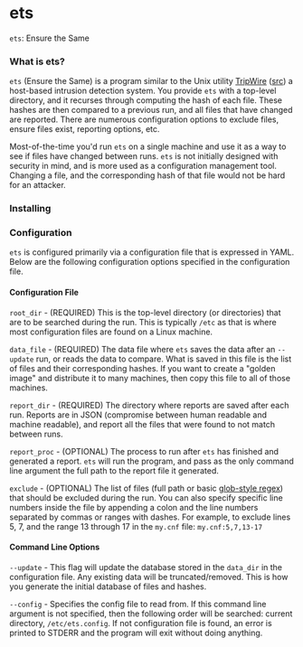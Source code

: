 # ets
`ets`: Ensure the Same

### What is ets?

`ets` (Ensure the Same) is a program similar to the Unix utility [TripWire](https://en.wikipedia.org/wiki/Open_Source_Tripwire) ([src](https://github.com/Tripwire/tripwire-open-source)) a host-based intrusion detection system. You provide `ets` with a top-level directory, and it recurses through computing the hash of each file. These hashes are then compared to a previous run, and all files that have changed are reported. There are numerous configuration options to exclude files, ensure files exist, reporting options, etc.

Most-of-the-time you'd run `ets` on a single machine and use it as a way to see if files have changed between runs. `ets` is not initially designed with security in mind, and is more used as a configuration management tool. Changing a file, and the corresponding hash of that file would not be hard for an attacker.

### Installing

### Configuration

`ets` is configured primarily via a configuration file that is expressed in YAML. Below are the following configuration options specified in the configuration file.

#### Configuration File

`root_dir` - (REQUIRED) This is the top-level directory (or directories) that are to be searched during the run. This is typically `/etc` as that is where most configuration files are found on a Linux machine.

`data_file` - (REQUIRED) The data file where `ets` saves the data after an `--update` run, or reads the data to compare. What is saved in this file is the list of files and their corresponding hashes. If you want to create a "golden image" and distribute it to many machines, then copy this file to all of those machines.

`report_dir` - (REQUIRED) The directory where reports are saved after each run. Reports are in JSON (compromise between human readable and machine readable), and report all the files that were found to not match between runs.

`report_proc` - (OPTIONAL) The process to run after `ets` has finished and generated a report. `ets` will run the program, and pass as the only command line argument the full path to the report file it generated.

`exclude` - (OPTIONAL) The list of files (full path or basic [glob-style regex](https://en.wikipedia.org/wiki/Glob_(programming))) that should be excluded during the run. You can also specify specific line numbers inside the file by appending a colon and the line numbers separated by commas or ranges with dashes. For example, to exclude lines 5, 7, and the range 13 through 17 in the `my.cnf` file: `my.cnf:5,7,13-17`

#### Command Line Options

`--update` - This flag will update the database stored in the `data_dir` in the configuration file. Any existing data will be truncated/removed. This is how you generate the initial database of files and hashes.

`--config` - Specifies the config file to read from. If this command line argument is not specified, then the following order will be searched: current directory, `/etc/ets.config`. If not configuration file is found, an error is printed to STDERR and the program will exit without doing anything.
